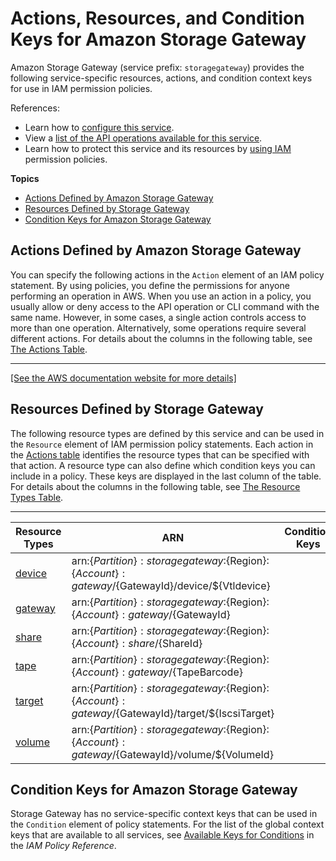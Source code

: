 # Actions, Resources, and Condition Keys for Amazon Storage Gateway<a name="list_amazonstoragegateway"></a>

Amazon Storage Gateway \(service prefix: `storagegateway`\) provides the following service\-specific resources, actions, and condition context keys for use in IAM permission policies\.

References:
+ Learn how to [configure this service](http://docs.aws.amazon.com/storagegateway/latest/userguide/)\.
+ View a [list of the API operations available for this service](http://docs.aws.amazon.com/storagegateway/latest/APIReference/)\.
+ Learn how to protect this service and its resources by [using IAM](http://docs.aws.amazon.com/storagegateway/latest/userguide/UsingIAMWithStorageGateway.html) permission policies\.

**Topics**
+ [Actions Defined by Amazon Storage Gateway](#amazonstoragegateway-actions-as-permissions)
+ [Resources Defined by Storage Gateway](#amazonstoragegateway-resources-for-iam-policies)
+ [Condition Keys for Amazon Storage Gateway](#amazonstoragegateway-policy-keys)

## Actions Defined by Amazon Storage Gateway<a name="amazonstoragegateway-actions-as-permissions"></a>

You can specify the following actions in the `Action` element of an IAM policy statement\. By using policies, you define the permissions for anyone performing an operation in AWS\. When you use an action in a policy, you usually allow or deny access to the API operation or CLI command with the same name\. However, in some cases, a single action controls access to more than one operation\. Alternatively, some operations require several different actions\. For details about the columns in the following table, see [The Actions Table](reference_policies_actions-resources-contextkeys.md#actions_table)\.


****  
[\[See the AWS documentation website for more details\]](http://docs.aws.amazon.com/IAM/latest/UserGuide/list_amazonstoragegateway.html)

## Resources Defined by Storage Gateway<a name="amazonstoragegateway-resources-for-iam-policies"></a>

The following resource types are defined by this service and can be used in the `Resource` element of IAM permission policy statements\. Each action in the [Actions table](#amazonstoragegateway-actions-as-permissions) identifies the resource types that can be specified with that action\. A resource type can also define which condition keys you can include in a policy\. These keys are displayed in the last column of the table\. For details about the columns in the following table, see [The Resource Types Table](reference_policies_actions-resources-contextkeys.md#resources_table)\.


****  

| Resource Types | ARN | Condition Keys | 
| --- | --- | --- | 
| [device](http://docs.aws.amazon.com/storagegateway/latest/userguide/resource_vtl-devices.html) | arn:$\{Partition\}:storagegateway:$\{Region\}:$\{Account\}:gateway/$\{GatewayId\}/device/$\{Vtldevice\} |  | 
| [gateway](http://docs.aws.amazon.com/storagegateway/latest/userguide/StorageGatewayConcepts.html) | arn:$\{Partition\}:storagegateway:$\{Region\}:$\{Account\}:gateway/$\{GatewayId\} |  | 
| [share](http://docs.aws.amazon.com/storagegateway/latest/userguide/GettingStartedCreateFileShare.html) | arn:$\{Partition\}:storagegateway:$\{Region\}:$\{Account\}:share/$\{ShareId\} |  | 
| [tape](http://docs.aws.amazon.com/storagegateway/latest/userguide/StorageGatewayConcepts.html#storage-gateway-vtl-concepts) | arn:$\{Partition\}:storagegateway:$\{Region\}:$\{Account\}:gateway/$\{TapeBarcode\} |  | 
| [target](http://docs.aws.amazon.com/storagegateway/latest/userguide/GettingStartedCreateVolumes.html) | arn:$\{Partition\}:storagegateway:$\{Region\}:$\{Account\}:gateway/$\{GatewayId\}/target/$\{IscsiTarget\} |  | 
| [volume](http://docs.aws.amazon.com/storagegateway/latest/userguide/StorageGatewayConcepts.html#volume-gateway-concepts) | arn:$\{Partition\}:storagegateway:$\{Region\}:$\{Account\}:gateway/$\{GatewayId\}/volume/$\{VolumeId\} |  | 

## Condition Keys for Amazon Storage Gateway<a name="amazonstoragegateway-policy-keys"></a>

Storage Gateway has no service\-specific context keys that can be used in the `Condition` element of policy statements\. For the list of the global context keys that are available to all services, see [Available Keys for Conditions](http://docs.aws.amazon.com/IAM/latest/UserGuide/reference_policies_condition-keys.html#AvailableKeys) in the *IAM Policy Reference*\.